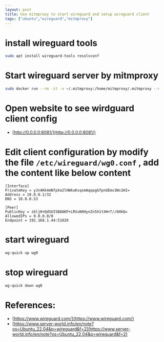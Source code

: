 ```yaml
---
layout: post
title: Use mitmproxy to start wireguard and setup wireguard client
tags: ["ubuntu","wireguard","mitmproxy"]
---
```


# install wireguard tools
```bash
sudo apt install wireguard-tools resolvconf
```

# Start wireguard server by mitmproxy
```bash
sudo docker run --rm -it -v ~/.mitmproxy:/home/mitmproxy/.mitmproxy --net=howt mitmproxy/mitmproxy mitmweb --mode wireguard --web-host 0.0.0.0
```

# Open website to see wirdguard client config
- [http://0.0.0.0:8081/](http://0.0.0.0:8081/)

# Edit client configuration by modify the file `/etc/wireguard/wg0.conf` , add the content like below content
```text
[Interface]
PrivateKey = yJn4Kk4mNfpXa2lHWkuKvqxmAqqagGfpnUEmx3Ws1HI=
Address = 10.0.0.1/32
DNS = 10.0.0.53

[Peer]
PublicKey = zblj0+QdSUI5B8AKP+LRVuN9HynZn5h1tXH+T//6HkQ=
AllowedIPs = 0.0.0.0/0
Endpoint = 192.168.1.44:51820
```

# start wireguard
```bash
wg-quick up wg0
```

# stop wireguard
```bash
wg-quick down wg0
```

# References:
- [https://www.wireguard.com/](https://www.wireguard.com/)
- [https://www.server-world.info/en/note?os=Ubuntu_22.04&p=wireguard&f=2](https://www.server-world.info/en/note?os=Ubuntu_22.04&p=wireguard&f=2)